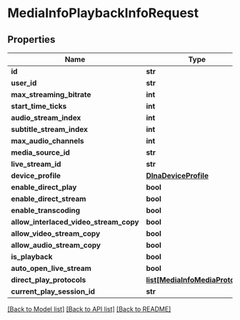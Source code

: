 # MediaInfoPlaybackInfoRequest

## Properties
Name | Type | Description | Notes
------------ | ------------- | ------------- | -------------
**id** | **str** |  | [optional] 
**user_id** | **str** |  | [optional] 
**max_streaming_bitrate** | **int** |  | [optional] 
**start_time_ticks** | **int** |  | [optional] 
**audio_stream_index** | **int** |  | [optional] 
**subtitle_stream_index** | **int** |  | [optional] 
**max_audio_channels** | **int** |  | [optional] 
**media_source_id** | **str** |  | [optional] 
**live_stream_id** | **str** |  | [optional] 
**device_profile** | [**DlnaDeviceProfile**](DlnaDeviceProfile.md) |  | [optional] 
**enable_direct_play** | **bool** |  | [optional] 
**enable_direct_stream** | **bool** |  | [optional] 
**enable_transcoding** | **bool** |  | [optional] 
**allow_interlaced_video_stream_copy** | **bool** |  | [optional] 
**allow_video_stream_copy** | **bool** |  | [optional] 
**allow_audio_stream_copy** | **bool** |  | [optional] 
**is_playback** | **bool** |  | [optional] 
**auto_open_live_stream** | **bool** |  | [optional] 
**direct_play_protocols** | [**list[MediaInfoMediaProtocol]**](MediaInfoMediaProtocol.md) |  | [optional] 
**current_play_session_id** | **str** |  | [optional] 

[[Back to Model list]](../README.md#documentation-for-models) [[Back to API list]](../README.md#documentation-for-api-endpoints) [[Back to README]](../README.md)

